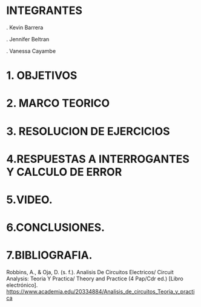 # INTEGRANTES

. Kevin Barrera

. Jennifer Beltran

. Vanessa Cayambe

# 1. OBJETIVOS



# 2. MARCO TEORICO



# 3. RESOLUCION DE EJERCICIOS


# 4.RESPUESTAS A INTERROGANTES Y CALCULO DE ERROR

# 5.VIDEO.


# 6.CONCLUSIONES.



# 7.BIBLIOGRAFIA.

Robbins, A., & Oja, D. (s. f.). Analisis De Circuitos Electricos/ Circuit Analysis: Teoria Y Practica/ Theory and Practice (4 Pap/Cdr ed.) [Libro electrónico]. https://www.academia.edu/20334884/Analisis_de_circuitos_Teoria_y_practica

